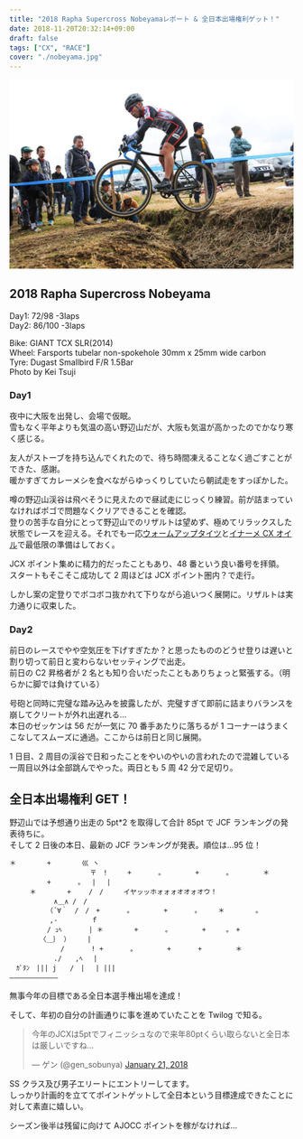 ```yaml
---
title: "2018 Rapha Supercross Nobeyamaレポート & 全日本出場権利ゲット！"
date: 2018-11-20T20:32:14+09:00
draft: false
tags: ["CX", "RACE"]
cover: "./nobeyama.jpg"
---
```


![image](./nobeyama.jpg)

## 2018 Rapha Supercross Nobeyama

Day1: 72/98 -3laps  
Day2: 86/100 -3laps

Bike: GIANT TCX SLR(2014)  
Wheel: Farsports tubelar non-spokehole 30mm x 25mm wide carbon  
Tyre: Dugast Smallbird F/R 1.5Bar  
Photo by Kei Tsuji

### Day1

夜中に大阪を出発し、会場で仮眠。  
雪もなく平年よりも気温の高い野辺山だが、大阪も気温が高かったのでかなり寒く感じる。

友人がストーブを持ち込んでくれたので、待ち時間凍えることなく過ごすことができた、感謝。  
暖かすぎてカレーメシを食べながらゆっくりしていたら朝試走をすっぽかした。

噂の野辺山渓谷は飛べそうに見えたので昼試走にじっくり練習。前が詰まっていなければポゴで問題なくクリアできることを確認。  
登りの苦手な自分にとって野辺山でのリザルトは望めず、極めてリラックスした状態でレースを迎える。それでも一応[ウォームアップタイツ](https://rover.ebay.com/rover/1/711-53200-19255-0/1?ff3=4&toolid=11800&pub=5575336615&campid=5338191852&mpre=https%3A%2F%2Fwww.ebay.com%2Fitm%2F162244070914%3F_sp%3Dp2488211.m41214.l9765%26_trkparms%3Ditemid%253A162244070914)と[イナーメ CX オイル](https://amzn.to/2QSg0TY)で最低限の準備はしておく。

JCX ポイント集めに精力的だったこともあり、48 番という良い番号を拝領。  
スタートもそこそこ成功して 2 周ほどは JCX ポイント圏内？で走行。

しかし案の定登りでボコボコ抜かれて下りながら追いつく展開に。リザルトは実力通りに収束した。

### Day2

前日のレースでやや空気圧を下げすぎたか？と思ったもののどうせ登りは遅いと割り切って前日と変わらないセッティングで出走。  
前日の C2 昇格者が 2 名とも知り合いだったこともありちょっと緊張する。（明らかに脚では負けている）

号砲と同時に完璧な踏み込みを披露したが、完璧すぎて即前に詰まりバランスを崩してクリートが外れ出遅れる…  
本日のゼッケンは 56 だが一気に 70 番手あたりに落ちるが 1 コーナーはうまくこなしてスムーズに通過。ここからは前日と同じ展開。

1 日目、2 周目の渓谷で日和ったことをやいのやいの言われたので混雑している一周目以外は全部跳んでやった。両日とも 5 周 42 分で足切り。

## 全日本出場権利 GET！

野辺山では予想通り出走の 5pt\*2 を取得して合計 85pt で JCF ランキングの発表待ちに。  
そして 2 日後の本日、最新の JCF ランキングが発表。順位は…95 位！

```txt
＊　 　　　+　　 　　巛 ヽ
　　　　　　　　　　　　〒　!　　　+　　　　。　　　　　+　　　　。　　　　　＊　 　　　。
　 　　　　+　　　　。　 | 　|
　　　＊　 　　　+　　 /　/　　　イヤッッホォォォオオォオウ！
　　　　　　 ∧＿∧ /　/
　　　　　　（´∀｀　/　/　+　　　　。　　　　　+　　　　。　　　＊　 　　　。
　　　　　　,-　　　　　ｆ
　　　　　 / ｭﾍ　　　　| ＊　 　　　+　　　　。　　　　　+　　　。　+
　　　　　〈＿｝ ）　　　|
　　　　　　　 /　　　　! +　　　　。　　　　　+　　　　+　　　　　＊
　　　　　　 ./　　,ﾍ　 |
　ｶﾞﾀﾝ　||| j　　/　|　 | |||
――――――――――――
```

無事今年の目標である全日本選手権出場を達成！

そして、年初の自分の計画通りに事を進めていたことを Twilog で知る。

<blockquote class="twitter-tweet"><p lang="ja" dir="ltr">今年のJCXは5ptでフィニッシュなので来年80ptくらい取らないと全日本は厳しいですね…</p>&mdash; ゲン (@gen_sobunya) <a href="https://twitter.com/gen_sobunya/status/955040608325808129?ref_src=twsrc%5Etfw">January 21, 2018</a></blockquote>

SS クラス及び男子エリートにエントリーしてます。  
しっかり計画的を立ててポイントゲットして全日本という目標達成できたことに対して素直に嬉しい。

シーズン後半は残留に向けて AJOCC ポイントを稼がなければ…

<linkBox isAmazonLink url="http://www.amazon.co.jp/exec/obidos/ASIN/B019FM9MQ6/gensobunya-22/ref=nosim/" />
